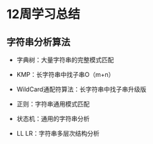 # 12周学习总结



## 字符串分析算法

- 字典树：大量字符串的完整模式匹配

- KMP：长字符串中找子串O（m+n）

- WildCard通配符算法：长字符串中找子串升级版

- 正则：字符串通用模式匹配

- 状态机：通用的字符串分析

- LL LR：字符串多层次结构分析

  

  

  